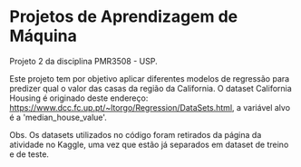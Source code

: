 # Projetos de Aprendizagem de Máquina

Projeto 2 da disciplina PMR3508 - USP.

Este projeto tem por objetivo aplicar diferentes modelos de regressão para predizer qual o valor das casas da região da California. 
O dataset California Housing é originado deste endereço: https://www.dcc.fc.up.pt/~ltorgo/Regression/DataSets.html, a variável alvo é a 'median_house_value'.

Obs. Os datasets utilizados no código foram retirados da página da atividade no Kaggle, uma vez que estão já separados em dataset de treino e de teste.
